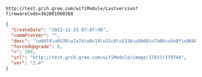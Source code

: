 `http://test.grih.gree.com/wifiModule/Lastversion?firmwareCode=362001060368`

```json
{
  "CreateDate": "2022-12-23 07:07:48",
  "commProtVer": "",
  "desc": "\u66f4\u6539\u7a7a\u6c14\u51c0\u5316\u5668\u7a0b\u5e8f\u9608\u503c\u8303\u56f4\uff0c\u63d0\u5230\u6a21\u7ec4\u8054\u7f51\u7a33\u5b9a\u6027\u3002",
  "forcedUpgrade": 0,
  "r": 200,
  "url": "http://test.grih.gree.com/wifiModule/image/17037/179744",
  "ver": "2.4"
}
```